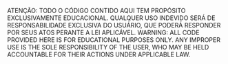 ATENÇÃO: TODO O CÓDIGO CONTIDO AQUI TEM PROPÓSITO EXCLUSIVAMENTE EDUCACIONAL. QUALQUER USO INDEVIDO SERÁ DE RESPONSABILIDADE EXCLUSIVA DO USUÁRIO, QUE PODERÁ RESPONDER POR SEUS ATOS PERANTE A LEI APLICÁVEL.
WARNING: ALL CODE PROVIDED HERE IS FOR EDUCATIONAL PURPOSES ONLY. ANY IMPROPER USE IS THE SOLE RESPONSIBILITY OF THE USER, WHO MAY BE HELD ACCOUNTABLE FOR THEIR ACTIONS UNDER APPLICABLE LAW.
